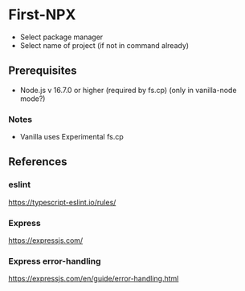 # First-NPX

- Select package manager
- Select name of project (if not in command already)

## Prerequisites

- Node.js v 16.7.0 or higher (required by fs.cp) (only in vanilla-node mode?)

### Notes
- Vanilla uses Experimental fs.cp



## References
### eslint
https://typescript-eslint.io/rules/

### Express
https://expressjs.com/
### Express error-handling
https://expressjs.com/en/guide/error-handling.html
